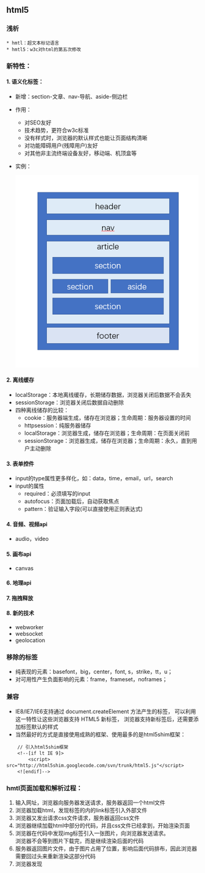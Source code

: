 	

## html5
### 浅析
	* hmtl：超文本标记语言
	* hmtl5：w3c对html的第五次修改
### 新特性：
#### 1. 语义化标签：
* 新增：section-文章、nav-导航、aside-侧边栏
* 作用：
	* 对SEO友好
	* 技术趋势，更符合w3c标准
	* 没有样式时，浏览器的默认样式也能让页面结构清晰
	* 对功能障碍用户(残障用户)友好
	* 对其他非主流终端设备友好，移动端、机顶盒等
* 实例：

	![](/images/layout.png "html5经典页面设计")
#### 2. 离线缓存
* localStorage：本地离线缓存，长期储存数据，浏览器关闭后数据不会丢失
* sessionStorage：浏览器关闭后数据自动删除
* 四种离线储存的比较：
	* cookie：服务器端生成，储存在浏览器；生命周期：服务器设置的时间
	* httpsession：纯服务器储存
	* localStorage：浏览器生成，储存在浏览器；生命周期：在页面关闭前
	* sessionStorage：浏览器生成，储存在浏览器；生命周期：永久，直到用户主动删除
#### 3. 表单控件
* input的type属性更多样化，如：data，time，email，url，search
* input的属性
	* required：必须填写的input
	* autofocus：页面加载后，自动获取焦点
	* pattern：验证输入字段(可以直接使用正则表达式)
#### 4. 音频、视频api
* audio，video
#### 5. 画布api
* canvas
#### 6. 地理api
#### 7. 拖拽释放
#### 8. 新的技术
* webworker
* websocket
* geolocation
### 移除的标签
* 纯表现的元素：basefont，big，center，font, s，strike，tt，u；
* 对可用性产生负面影响的元素：frame，frameset，noframes；
### 兼容
* IE8/IE7/IE6支持通过 document.createElement 方法产生的标签，
	可以利用这一特性让这些浏览器支持 HTML5 新标签，
	浏览器支持新标签后，还需要添加标签默认的样式
* 当然最好的方式是直接使用成熟的框架、使用最多的是html5shim框架：
````
	// 引入html5shim框架
	<!--[if lt IE 9]>
		<script> src="http://html5shim.googlecode.com/svn/trunk/html5.js"</script>
	<![endif]-->
````
### hmtl页面加载和解析过程：
1. 输入网址，浏览器向服务器发送请求，服务器返回一个html文件
2. 浏览器加载html，发现<head>标签的内的link标签引入外部文件
3. 浏览器又发出请求css文件请求，服务器返回css文件
4. 浏览器继续加载html中<body>部分的代码，并且css文件已经拿到，开始渲染页面
5. 浏览器在代码中发现img标签引入一张图片，向浏览器发送请求。   
	浏览器不会等到图片下载完，而是继续渲染后面的代码
6. 服务器返回图片文件，由于图片占用了位置，影响后面代码排布，因此浏览器需要回过头来重新渲染这部分代码
7. 浏览器发现<script>标签，运行javascript代码
8. 执行js代码过程中，它命令浏览器隐藏某个div，浏览器必须重新渲染这部分代码
9. 最后运行到</html>，页面第一次加载全部完成   
	用户交互等行为，将重新渲染页面


